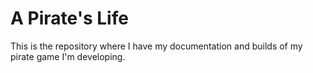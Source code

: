 # A Pirate's Life
This is the repository where I have my documentation and builds of my pirate game I'm developing.
